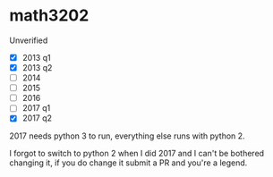 # math3202

Unverified

- [x] 2013 q1
- [x] 2013 q2
- [ ] 2014
- [ ] 2015
- [ ] 2016
- [ ] 2017 q1
- [x] 2017 q2

2017 needs python 3 to run, everything else runs with python 2.

I forgot to switch to python 2 when I did 2017 and I can't be bothered
changing it, if you do change it submit a PR and you're a legend.
